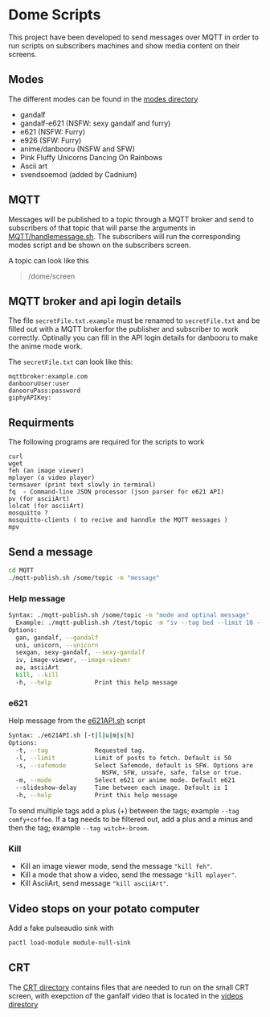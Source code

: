 # Dome Scripts

This project have been developed to send messages over MQTT in order to run scripts on subscribers machines and show media content on their screens.

## Modes
The different modes can be found in the [modes directory](./modes/)

-	 gandalf
-	 gandalf-e621 (NSFW: sexy gandalf and furry)
-	 e621	(NSFW: Furry)
-	 e926	(SFW: Furry)
-  anime/danbooru (NSFW and SFW)
-	 Pink Fluffy Unicorns Dancing On Rainbows
-	 Ascii art
-	 svendsoemod (added by Cadnium)

## MQTT 
Messages will be published to a topic through a MQTT broker and send to subscribers of that topic that will parse the arguments in [MQTT/handlemessage.sh](./MQTT/handleMessage.sh).
 The subscribers will run the corresponding modes script and be shown on the subscribers screen.

A topic can look like this
> /dome/screen

## MQTT broker and api login details
The file `secretFile.txt.example` must be renamed to `secretFile.txt` and be filled out with a MQTT brokerfor the publisher and subscriber to work correctly. Optinally  you can fill in the API login details for danbooru to make the anime mode work.

The `secretFile.txt` can look like this:
```
mqttbroker:example.com
danbooruUser:user
danooruPass:password
giphyAPIKey:
```

## Requirments

The following programs are required for the scripts to work

```
curl 
wget
feh (an image viewer)
mplayer (a video player)
termsaver (print text slowly in terminal)
fq  - Command-line JSON processor (json parser for e621 API) 
pv (for asciiArt)
lolcat (for asciiArt)
mosquitto ? 
mosquitto-clients ( to recive and hanndle the MQTT messages )
mpv
```

## Send a message
```bash
cd MQTT
./mqtt-publish.sh /some/topic -m "message"
```

### Help message
```bash
Syntax: ./mqtt-publish.sh /some/topic -m "mode and optinal message"
  Example: ./mqtt-publish.sh /test/topic -m "iv --tag bed --limit 10 --safemode true"
Options:
  gan, gandalf, --gandalf
  uni, unicorn, --unicorn
  sexgan, sexy-gandalf, --sexy-gandalf
  iv, image-viewer, --image-viewer
  aa, asciiArt
  kill, --kill
  -h, --help            Print this help message
```

### e621

Help message from the [e621API.sh](./modes/e621/e621API.sh) script

```bash
Syntax: ./e621API.sh [-t|l|u|m|s|h]
Options:
  -t, --tag             Requested tag.
  -l, --limit           Limit of posts to fetch. Default is 50
  -s, --safemode        Select Safemode, default is SFW. Options are
                          NSFW, SFW, unsafe, safe, false or true.
  -m, --mode            Select e621 or anime mode. Default e621
  --slideshow-delay     Time between each image. Default is 1
  -h, --help            Print this help message
```

To send multiple tags add a plus (+) between the tags; example `--tag comfy+coffee`. If a tag needs to be filtered out, add a plus and a minus and then the tag; example `--tag witch+-broom`.

### Kill

* Kill an image viewer mode, send the message `"kill feh"`. 
* Kill a mode that show a video, send the message `"kill mplayer"`.
* Kill AsciiArt, send message `"kill asciiArt"`.

## Video stops on your potato computer
Add a fake pulseaudio sink with
```bash
pactl load-module module-null-sink
```

## CRT 
The [CRT directory](./crt/) contains files that are needed to run on the small CRT screen, with exepction of the ganfalf video that is located in the [videos direstory](./videos/)
